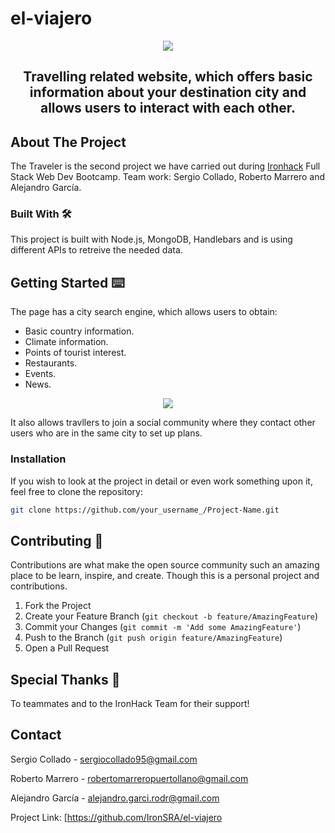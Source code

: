 # el-viajero
<p align="center"><img src="https://i.ibb.co/b3VQfZd/Screenshot-2020-03-16-at-13-48-28.png" /></a></p>

<h2 align="center">
Travelling related website, which offers basic information about your destination city and allows users to interact with each other.
</h2>

## About The Project

The Traveler is the second project we have carried out during [Ironhack](https://www.ironhack.com/) Full Stack Web Dev Bootcamp. Team work: Sergio Collado, Roberto Marrero and Alejandro García.

### Built With 🛠

This project is built with Node.js, MongoDB, Handlebars and is using different APIs to retreive the needed data.

## Getting Started ⌨️

The page has a city search engine, which allows users to obtain:

- Basic country information.
- Climate information.
- Points of tourist interest.
- Restaurants.
- Events.
- News.


<p align="center"><img src="https://i.ibb.co/26kDYMr/Screenshot-2020-03-16-at-13-50-00.png" /></a></p>

It also allows travllers to join a social community where they contact other users who are in the same city to set up plans.

### Installation

If you wish to look at the project in detail or even work something upon it, feel free to clone the repository:

```sh
git clone https://github.com/your_username_/Project-Name.git
```

## Contributing 💬

Contributions are what make the open source community such an amazing place to be learn, inspire, and create. Though this is a personal project and contributions.

1. Fork the Project
2. Create your Feature Branch (`git checkout -b feature/AmazingFeature`)
3. Commit your Changes (`git commit -m 'Add some AmazingFeature'`)
4. Push to the Branch (`git push origin feature/AmazingFeature`)
5. Open a Pull Request

## Special Thanks 💖

To teammates and to the IronHack Team for their support!

## Contact

Sergio Collado - [sergiocollado95@gmail.com](sergiocollado95@gmail.com)

Roberto Marrero - [robertomarreropuertollano@gmail.com](robertomarreropuertollano@gmail.com)

Alejandro García - [alejandro.garci.rodr@gmail.com](alejandro.garci.rodr@gmail.com)

Project Link: [https://github.com/IronSRA/el-viajero
